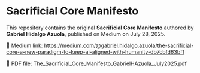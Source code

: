 # Sacrificial Core Manifesto

This repository contains the original **Sacrificial Core Manifesto** authored by **Gabriel Hidalgo Azuola**, published on Medium on July 28, 2025.

🔗 Medium link: https://medium.com/@gabriel.hidalgo.azuola/the-sacrificial-core-a-new-paradigm-to-keep-ai-aligned-with-humanity-db7cbfd63bf1

📄 PDF file: The_Sacrificial_Core_Manifesto_GabrielHAzuola_July2025.pdf

